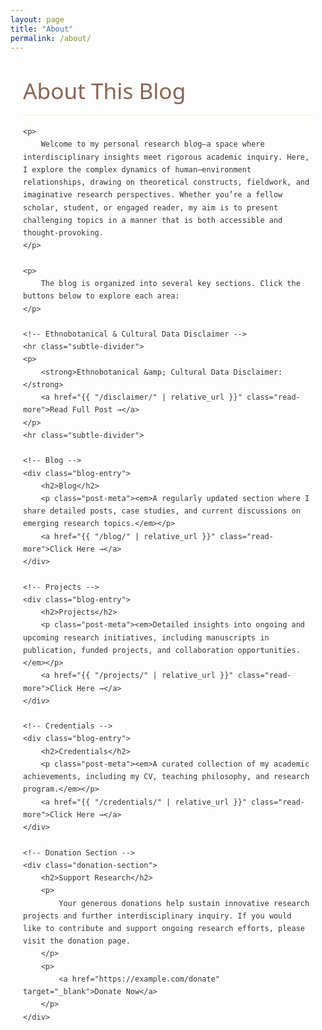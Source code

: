 ```yaml
---
layout: page
title: "About"
permalink: /about/
---
```


<style>
    /* Hide auto-generated heading if present */
    h1.post-title, h1.page-title, header.post-header h1 {
        display: none !important;
    }
    
    :root {
        --primary-color: #5b7e5f;
        --secondary-color: #8a6552;
        --accent-color: #d8b976;
        --light-bg: #f8f8f5;
        --dark-text: #333333;
    }
    
    .content-wrapper {
        font-family: 'Segoe UI', Tahoma, Geneva, Verdana, sans-serif;
        line-height: 1.7;
        color: var(--dark-text);
        max-width: 900px;
        margin: 0 auto;
        padding: 0 20px;
    }
    
    .content-wrapper h1 {
        font-size: 2.2rem;
        color: var(--secondary-color);
        margin: 2rem 0 1rem;
        font-weight: 500;
        border-bottom: 1px solid rgba(216,185,118,0.3);
        padding-bottom: 0.5rem;
    }
    
    .content-wrapper p {
        font-size: 1.1rem;
        margin-bottom: 1.5rem;
        text-align: justify;
    }
    
    .blog-entry {
        margin-bottom: 2rem;
        padding: 1rem;
        background-color: rgba(91, 126, 95, 0.05);
        border-radius: 4px;
    }
    
    .blog-entry h2 {
        margin-top: 0;
        font-size: 1.4rem;
        color: var(--secondary-color);
        padding-bottom: 0;
    }
    
    .blog-entry .post-meta {
        font-style: italic;
        color: var(--secondary-color);
        margin-bottom: 0.5rem;
    }
    
    .read-more {
        display: inline-block;
        color: var(--secondary-color);
        text-decoration: none;
        font-weight: 600;
        margin-top: 0.5rem;
    }
    
    .read-more:hover {
        text-decoration: underline;
    }
    
    /* Donation Section Styles */
    .donation-section {
        margin-top: 2rem;
        padding: 1rem;
        background-color: rgba(216, 185, 118, 0.1);
        border: 1px solid rgba(216, 185, 118, 0.3);
        border-radius: 4px;
    }
    
    .donation-section h2 {
        font-size: 1.6rem;
        color: var(--secondary-color);
        margin-bottom: 0.5rem;
    }
    
    .donation-section a {
        color: var(--primary-color);
        text-decoration: none;
        font-weight: 600;
    }
    
    .donation-section a:hover {
        text-decoration: underline;
    }
    
    /* Subtle divider styling */
    .subtle-divider {
        height: 1px;
        background: linear-gradient(to right, transparent, #e0e0e0, transparent);
        margin: 2rem 0;
        border: none;
    }
</style>

<div class="content-wrapper">
    <h1>About This Blog</h1>
    
    <p>
        Welcome to my personal research blog—a space where interdisciplinary insights meet rigorous academic inquiry. Here, I explore the complex dynamics of human–environment relationships, drawing on theoretical constructs, fieldwork, and imaginative research perspectives. Whether you’re a fellow scholar, student, or engaged reader, my aim is to present challenging topics in a manner that is both accessible and thought-provoking.
    </p>
    
    <p>
        The blog is organized into several key sections. Click the buttons below to explore each area:
    </p>
    
    <!-- Ethnobotanical & Cultural Data Disclaimer -->
    <hr class="subtle-divider">
    <p>
        <strong>Ethnobotanical &amp; Cultural Data Disclaimer:</strong>
        <a href="{{ "/disclaimer/" | relative_url }}" class="read-more">Read Full Post →</a>
    </p>
    <hr class="subtle-divider">
    
    <!-- Blog -->
    <div class="blog-entry">
        <h2>Blog</h2>
        <p class="post-meta"><em>A regularly updated section where I share detailed posts, case studies, and current discussions on emerging research topics.</em></p>
        <a href="{{ "/blog/" | relative_url }}" class="read-more">Click Here →</a>
    </div>
    
    <!-- Projects -->
    <div class="blog-entry">
        <h2>Projects</h2>
        <p class="post-meta"><em>Detailed insights into ongoing and upcoming research initiatives, including manuscripts in publication, funded projects, and collaboration opportunities.</em></p>
        <a href="{{ "/projects/" | relative_url }}" class="read-more">Click Here →</a>
    </div>
    
    <!-- Credentials -->
    <div class="blog-entry">
        <h2>Credentials</h2>
        <p class="post-meta"><em>A curated collection of my academic achievements, including my CV, teaching philosophy, and research program.</em></p>
        <a href="{{ "/credentials/" | relative_url }}" class="read-more">Click Here →</a>
    </div>
    
    <!-- Donation Section -->
    <div class="donation-section">
        <h2>Support Research</h2>
        <p>
            Your generous donations help sustain innovative research projects and further interdisciplinary inquiry. If you would like to contribute and support ongoing research efforts, please visit the donation page.
        </p>
        <p>
            <a href="https://example.com/donate" target="_blank">Donate Now</a>
        </p>
    </div>
    
</div>
